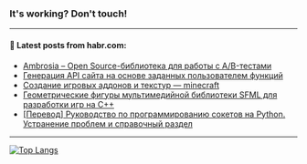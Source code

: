 ### It's working? Don't touch!

---
<!--
#### 🛠️ Technical stack:

![C++](https://img.shields.io/badge/C++-informational?logo=c%2B%2B&style=flat&logoColor=white&color=9C033A)
![Java](https://img.shields.io/badge/Java-informational?logo=java&style=flat&logoColor=white&color=007396)
![Kotlin](https://img.shields.io/badge/Kotlin-informational?logo=Kotlin&style=flat&logoColor=white&color=0095D5)
![JS](https://img.shields.io/badge/JS-informational?logo=javaScript&style=flat&logoColor=black&color=F7Df1E) <br>
![HTML5](https://img.shields.io/badge/HTML5-informational?logo=html5&style=flat&logoColor=white&color=E34F26)
![CSS3](https://img.shields.io/badge/CSS3-informational?logo=css3&style=flat&logoColor=white&color=157286)
![Sass](https://img.shields.io/badge/Saas-informational?logo=sass&style=flat&logoColor=white&color=hotpink)
![PHP](https://img.shields.io/badge/PHP-informational?logo=php&style=flat&logoColor=white&color=777BB4) <br>
![WebPAck](https://img.shields.io/badge/WebPack-informational?logo=webPack&style=flat&logoColor=white&color=FF6F00)
![Bootstrap](https://img.shields.io/badge/Bootstrap-informational?logo=Bootstrap&style=flat&logoColor=white&color=7952B3)
![MySQL](https://img.shields.io/badge/MySQL-informational?logo=MySQL&style=flat&logoColor=white&color=00f) <br>
![NodeJS](https://img.shields.io/badge/NodeJS-informational?logo=node.js&style=flat&logoColor=white&color=43853D)
![Spring](https://img.shields.io/badge/Spring-informational?logo=Spring&style=flat&logoColor=white&color=0A9EDC)
![Angular](https://img.shields.io/badge/Vue-informational?logo=vue.js&style=flat&logoColor=white&color=red)
![Git](https://img.shields.io/badge/Git-informational?logo=git&style=flat&logoColor=white&color=darkorange)

___
-->

#### 💬 Latest posts from habr.com:

<!-- BLOG-POST-LIST:START -->
- [Ambrosia – Open Source-библиотека для работы с A/B-тестами](https://habr.com/ru/post/700992/?utm_source=habrahabr&utm_medium=rss&utm_campaign=700992)
- [Генерация API сайта на основе заданных пользователем функций](https://habr.com/ru/post/700926/?utm_source=habrahabr&utm_medium=rss&utm_campaign=700926)
- [Создание игровых аддонов и текстур — minecraft](https://habr.com/ru/post/701226/?utm_source=habrahabr&utm_medium=rss&utm_campaign=701226)
- [Геометрические фигуры мультимедийной библиотеки SFML для разработки игр на C++](https://habr.com/ru/post/701224/?utm_source=habrahabr&utm_medium=rss&utm_campaign=701224)
- [[Перевод] Руководство по программированию сокетов на Python. Устранение проблем и справочный раздел](https://habr.com/ru/post/700248/?utm_source=habrahabr&utm_medium=rss&utm_campaign=700248)
<!-- BLOG-POST-LIST:END -->

---

[![Top Langs](https://github-readme-stats.vercel.app/api/top-langs/?username=zloylis&layout=compact&hide_border=true&theme=dracula)](https://github.com/zloylis)
